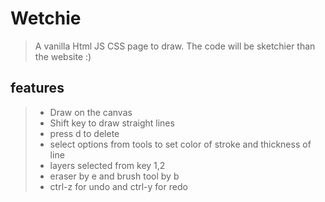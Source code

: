 # **Wetchie**

> A vanilla Html JS CSS page to draw. The code will be sketchier than the website :)

## features

> - Draw on the canvas
> - Shift key to draw straight lines
> - press d to delete
> - select options from tools to set color of stroke and thickness of line
> - layers selected from key 1,2
> - eraser by e and brush tool by b
> - ctrl-z for undo and ctrl-y for redo
